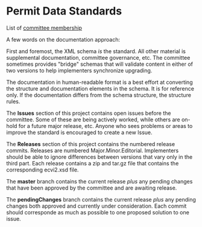 # Permit Data Standards

List of [committee membership](https://github.com/AAVLD-USAHA-ITStandards/Permit/blob/main/Governance/participants.md)

A few words on the documentation approach: 
 
First and foremost, the XML schema *is* the standard.  All other material is supplemental documentation, committee governance, etc.  The committee sometimes provides "bridge" schemas that will validate content in either of two versions to help implementers synchronize upgrading.

The documentation in human-readable format is a best effort at converting the structure and documentation elements in the schema.  It is for reference only.  If the documentation differs from the schema structure, the structure rules.  

The **Issues** section of this project contains open issues before the committee.  Some of these are being actively worked, while others are on-hold for a future major release, etc.  Anyone who sees problems or areas to improve the standard is encouraged to create a new Issue.  

The **Releases** section of this project contains the numbered release commits.  Releases are numbered Major.Minor.Editorial.  Implementers should be able to ignore differences between versions that vary only in the third part. Each release contains a zip and tar.gz file that contains the corresponding ecvi2.xsd file.

The **master** branch contains the current release *plus* any pending changes that have been approved by the committee and are awaiting release.

The **pendingChanges** branch contains the current release *plus* any pending changes both approved and currently under consideration. Each commit should corresponde as much as possible to one proposed solution to one issue.  

